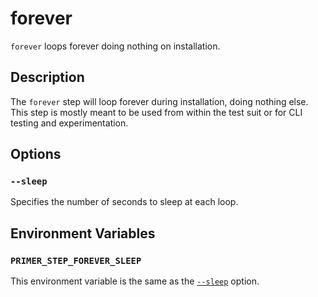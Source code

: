 # forever

`forever` loops forever doing nothing on installation.

## Description

The `forever` step will loop forever during installation, doing nothing else.
This step is mostly meant to be used from within the test suit or for CLI
testing and experimentation.

## Options

### `--sleep`

Specifies the number of seconds to sleep at each loop.

## Environment Variables

### `PRIMER_STEP_FOREVER_SLEEP`

This environment variable is the same as the [`--sleep`](#--sleep) option.

